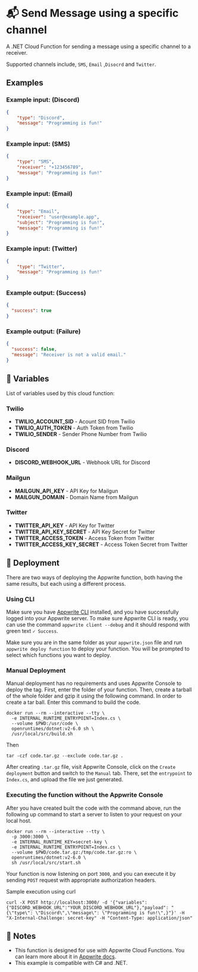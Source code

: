 # 📬 Send Message using a specific channel

A .NET Cloud Function for sending a message using a specific channel to a receiver.

Supported channels include, `SMS`, `Email` ,`Disocrd` and `Twitter`.

## Examples

### Example input: (Discord)

```json
{
    "type": "Discord",
    "message": "Programming is fun!"
}
```

### Example input: (SMS)

```json
{
    "type": "SMS",
    "receiver": "+123456789",
    "message": "Programming is fun!"
}
```

### Example input: (Email)

```json
{
    "type": "Email",
    "receiver": "user@example.app",
    "subject": "Programming is fun!",
    "message": "Programming is fun!"
}
```

### Example input: (Twitter)

```json
{
    "type": "Twitter",
    "message": "Programming is fun!"
}
```

### Example output: (Success)

```json
{
  "success": true
}
```

### Example output: (Failure)

```json
{
  "success": false,
  "message": "Receiver is not a valid email."
}
```

## 📝 Variables

List of variables used by this cloud function:

### Twilio

- **TWILIO_ACCOUNT_SID** - Acount SID from Twilio
- **TWILIO_AUTH_TOKEN** - Auth Token from Twilio
- **TWILIO_SENDER** - Sender Phone Number from Twilio

### Discord

- **DISCORD_WEBHOOK_URL** - Webhook URL for Discord

### Mailgun

- **MAILGUN_API_KEY** - API Key for Mailgun
- **MAILGUN_DOMAIN** - Domain Name from Mailgun

### Twitter

- **TWITTER_API_KEY** - API Key for Twitter
- **TWITTER_API_KEY_SECRET** - API Key Secret for Twitter
- **TWITTER_ACCESS_TOKEN** - Access Token from Twitter
- **TWITTER_ACCESS_KEY_SECRET** - Access Token Secret from Twitter

## 🚀 Deployment

<!-- To do:
1. Update the deployment section  -->

There are two ways of deploying the Appwrite function, both having the same results, but each using a different process. 

### Using CLI

Make sure you have [Appwrite CLI](https://appwrite.io/docs/command-line#installation) installed, and you have successfully logged into your Appwrite server. To make sure Appwrite CLI is ready, you can use the command `appwrite client --debug` and it should respond with green text `✓ Success`.

Make sure you are in the same folder as your `appwrite.json` file and run `appwrite deploy function` to deploy your function. You will be prompted to select which functions you want to deploy.

### Manual Deployment 

Manual deployment has no requirements and uses Appwrite Console to deploy the tag. First, enter the folder of your function. Then, create a tarball of the whole folder and gzip it using the following command. In order to create a tar ball. Enter this command to build the code.
```
docker run --rm --interactive --tty \
  -e INTERNAL_RUNTIME_ENTRYPOINT=Index.cs \
  --volume $PWD:/usr/code \
  openruntimes/dotnet:v2-6.0 sh \
  /usr/local/src/build.sh
```  
Then
```
tar -czf code.tar.gz --exclude code.tar.gz .
```

After creating `.tar.gz` file, visit Appwrite Console, click on the `Create deployment` button and switch to the `Manual` tab. There, set the `entrypoint` to `Index.cs`, and upload the file we just generated.

### Executing the function without the Appwrite Console

After you have created built the code with the command above, run the following up command to start a server to listen to your request on your local host.
```
docker run --rm --interactive --tty \
  -p 3000:3000 \
  -e INTERNAL_RUNTIME_KEY=secret-key \
  -e INTERNAL_RUNTIME_ENTRYPOINT=Index.cs \
  --volume $PWD/code.tar.gz:/tmp/code.tar.gz:ro \
  openruntimes/dotnet:v2-6.0 \
  sh /usr/local/src/start.sh
```
Your function is now listening on port `3000`, and you can execute it by sending `POST` request with appropriate authorization headers.

Sample execution using curl
```
curl -X POST http://localhost:3000/ -d '{"variables": {"DISCORD_WEBHOOK_URL":"YOUR_DISCORD_WEBHOOK_URL"},"payload": "{\"type\": \"Discord\",\"message\": \"Programming is fun!\",}"}' -H "X-Internal-Challenge: secret-key" -H "Content-Type: application/json"
```

## 📝 Notes

- This function is designed for use with Appwrite Cloud Functions. You can learn more about it in [Appwrite docs](https://appwrite.io/docs/functions).
- This example is compatible with C# and .NET.
